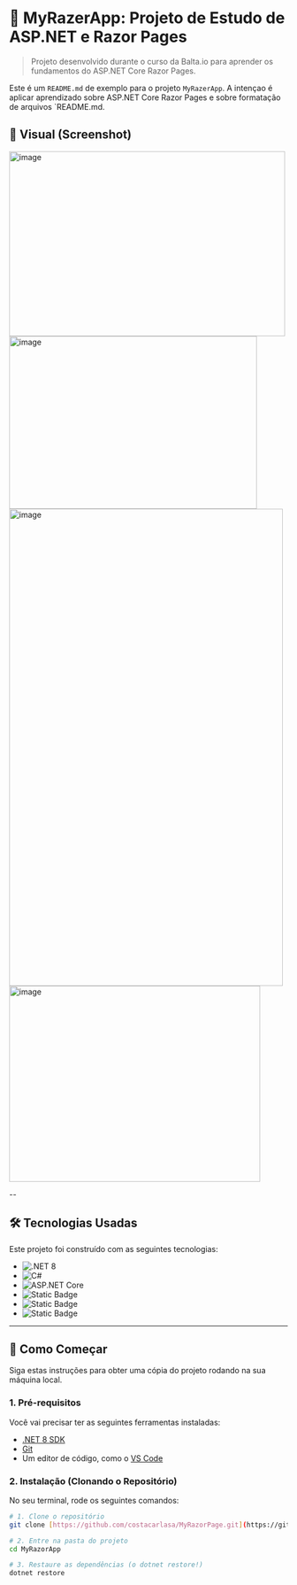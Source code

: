 # 🚀 MyRazerApp: Projeto de Estudo de ASP.NET e Razor Pages

> Projeto desenvolvido durante o curso da Balta.io para aprender os fundamentos do ASP.NET Core Razor Pages.

Este é um `README.md` de exemplo para o projeto `MyRazerApp`. 
A intençao é aplicar aprendizado sobre ASP.NET Core Razor Pages e sobre formatação de arquivos `README.md.

## 📸 Visual (Screenshot)
<img width="499" height="334" alt="image" src="https://github.com/user-attachments/assets/ddead008-7a12-4bce-b36b-99b480960558" />
<img width="448" height="312" alt="image" src="https://github.com/user-attachments/assets/533ddb3a-0b8e-4f3e-a214-ec1bc22d3c49" />
<img width="495" height="862" alt="image" src="https://github.com/user-attachments/assets/1706ffe7-8bf5-40cd-8f83-a6d3769e47e6" />
<img width="454" height="354" alt="image" src="https://github.com/user-attachments/assets/78e3e6c7-9008-4394-b6bc-291692403a85" />

--

## 🛠️ Tecnologias Usadas

Este projeto foi construído com as seguintes tecnologias:

* ![.NET 8](https://img.shields.io/badge/.NET-8-blueviolet)
* ![C#](https://img.shields.io/badge/C%23-11-blue)
* ![ASP.NET Core](https://img.shields.io/badge/ASP.NET%20Core-Razor%20Pages-blue)
* ![Static Badge](https://img.shields.io/badge/HTML-blue)
* ![Static Badge](https://img.shields.io/badge/CSS-blue)
* ![Static Badge](https://img.shields.io/badge/JavaScript-blue)

---

## 🏁 Como Começar

Siga estas instruções para obter uma cópia do projeto rodando na sua máquina local.

### 1. Pré-requisitos

Você vai precisar ter as seguintes ferramentas instaladas:
* [.NET 8 SDK](https://dotnet.microsoft.com/download)
* [Git](https://git-scm.com/)
* Um editor de código, como o [VS Code](https://code.visualstudio.com/)

### 2. Instalação (Clonando o Repositório)

No seu terminal, rode os seguintes comandos:

```bash
# 1. Clone o repositório
git clone [https://github.com/costacarlasa/MyRazorPage.git](https://github.com/costacarlasa/MyRazorPage.git)

# 2. Entre na pasta do projeto
cd MyRazorApp

# 3. Restaure as dependências (o dotnet restore!)
dotnet restore

